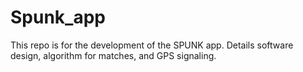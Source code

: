 # Spunk_app
This repo is for the development of the SPUNK app. Details software design, algorithm for matches, and GPS signaling. 
